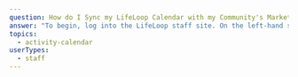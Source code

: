 ```yaml
---
question: How do I Sync my LifeLoop Calendar with my Community's Marketing Website?
answer: "To begin, log into the LifeLoop staff site. On the left-hand side within the blue panel go ahead and click on the “Calendar”. Select the Facility's calendar from the drop-down menu on the top left\_that you wish to embed into your website. Updates made in LifeLoop will auto update on your website. Select\_the Print/Export button on the top right\_and choose Embed Month Code for Web.\n\nNOTE: LifeLoop provides the code that needs to be embedded into your community's website code. This is something that may need to be done by your IT department or Website Manager."
topics:
  - activity-calendar
userTypes:
  - staff
---
```


